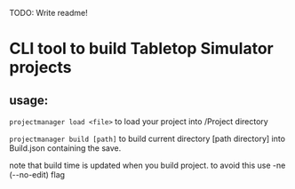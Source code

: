 TODO: Write readme!


# CLI tool to build Tabletop Simulator projects

## usage: 
`projectmanager load <file>` to load your project into /Project directory

`projectmanager build [path]` to build current directory [path directory] into Build.json containing the save.

note that build time is updated when you build project. to avoid this use -ne (--no-edit) flag
